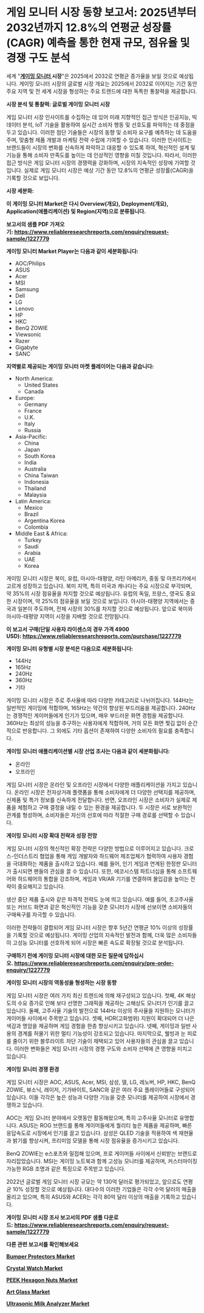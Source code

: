 <p><h1>게임 모니터 시장 동향 보고서: 2025년부터 2032년까지 12.8%의 연평균 성장률(CAGR) 예측을 통한 현재 규모, 점유율 및 경쟁 구도 분석</h1></p><p>세계 "<strong><a href="https://www.reliableresearchreports.com/gaming-monitor-r1227779?utm_campaign=106&utm_medium=8&utm_source=Github&utm_content=ia&utm_term=09012025&utm_id=gaming-monitor">게이밍 모니터&nbsp;</a></strong><strong>시장</strong>"은 2025에서 2032로 연평균 증가율을 보일 것으로 예상됩니다. 게이밍 모니터 시장의 글로벌 시장 개요는 2025에서 2032로 이어지는 기간 동안 주요 지역 및 전 세계 시장을 형성하는 주요 트렌드에 대한 독특한 통찰력을 제공합니다.</p>
<p><strong>시장 분석 및 통찰력: 글로벌 게이밍 모니터 시장</strong></p>
<p><p>게임 모니터 시장 인사이트를 수집하는 데 있어 미래 지향적인 접근 방식은 인공지능, 빅데이터 분석, IoT 기술을 활용하여 실시간 소비자 행동 및 선호도를 파악하는 데 중점을 두고 있습니다. 이러한 첨단 기술들은 시장의 동향 및 소비자 요구를 예측하는 데 도움을 주며, 맞춤형 제품 개발과 마케팅 전략 수립에 기여할 수 있습니다. 이러한 인사이트는 브랜드들이 시장의 변화를 신속하게 파악하고 대응할 수 있도록 하여, 혁신적인 설계 및 기능을 통해 소비자 만족도를 높이는 데 인상적인 영향을 미칠 것입니다. 따라서, 이러한 접근 방식은 게임 모니터 시장의 경쟁력을 강화하며, 시장의 지속적인 성장에 기여할 것입니다. 실제로 게임 모니터 시장은 예상 기간 동안 12.8%의 연평균 성장률(CAGR)을 기록할 것으로 보입니다.</p><a href="%7CAUTHORITHY_DOMAIN_URL%7C?utm_campaign=106&utm_medium=8&utm_source=Github&utm_content=ia&utm_term=09012025&utm_id=gaming-monitor"></a></p>
<p><strong>시장 세분화:</strong></p>
<p><strong>이 게이밍 모니터 Market은 다시 Overview(개요), Deployment(개요), Application(애플리케이션) 및 Region(지역)으로 분류됩니다.</strong></p>
<p><strong>보고서의 샘플 PDF 가져오기:&nbsp;<a href="https://www.reliableresearchreports.com/enquiry/request-sample/1227779?utm_campaign=106&utm_medium=8&utm_source=Github&utm_content=ia&utm_term=09012025&utm_id=gaming-monitor">https://www.reliableresearchreports.com/enquiry/request-sample/1227779</a></strong><strong></strong></p>
<p><strong>게이밍 모니터 Market Player는 다음과 같이 세분화됩니다:</strong></p>
<p><ul><li>AOC/Philips</li><li>ASUS</li><li>Acer</li><li>MSI</li><li>Samsung</li><li>Dell</li><li>LG</li><li>Lenovo</li><li>HP</li><li>HKC</li><li>BenQ ZOWIE</li><li>Viewsonic</li><li>Razer</li><li>Gigabyte</li><li>SANC</li></ul></p>
<p><strong>지역별로 제공되는 게이밍 모니터 마켓 플레이어는 다음과 같습니다:</strong></p>
<p><ul>
    <li>
        North America:
        <ul>
            <li>United States</li>
            <li>Canada</li>
        </ul>
    </li>
    <li>
        Europe:
        <ul>
            <li>Germany</li>
            <li>France</li>
            <li>U.K.</li>
            <li>Italy</li>
            <li>Russia</li>
        </ul>
    </li>
    <li>
        Asia-Pacific:
        <ul>
            <li>China</li>
            <li>Japan</li>
            <li>South Korea</li>
            <li>India</li>
            <li>Australia</li>
            <li>China Taiwan</li>
            <li>Indonesia</li>
            <li>Thailand</li>
            <li>Malaysia</li>
        </ul>
    </li>
    <li>
        Latin America:
        <ul>
            <li>Mexico</li>
            <li>Brazil</li>
            <li>Argentina Korea</li>
            <li>Colombia</li>
        </ul>
    </li>
    <li>
        Middle East & Africa:
        <ul>
            <li>Turkey</li>
            <li>Saudi</li>
            <li>Arabia</li>
            <li>UAE</li>
            <li>Korea</li>
        </ul>
    </li>
    </ul></p>
<p><p>게이밍 모니터 시장은 북미, 유럽, 아시아-태평양, 라틴 아메리카, 중동 및 아프리카에서 고르게 성장하고 있습니다. 북미 지역, 특히 미국과 캐나다는 주요 시장으로 부각되며, 약 35%의 시장 점유율을 차지할 것으로 예상됩니다. 유럽의 독일, 프랑스, 영국도 중요한 시장이며, 약 25%의 점유율을 보일 것으로 보입니다. 아시아-태평양 지역에서는 중국과 일본이 주도하며, 전체 시장의 30%를 차지할 것으로 예상됩니다. 앞으로 북미와 아시아-태평양 지역이 시장을 지배할 것으로 전망됩니다.</p></p>
<p><strong>이 보고서 구매(단일 사용자 라이센스의 경우 가격 4900 USD):&nbsp;<a href="https://www.reliableresearchreports.com/purchase/1227779?utm_campaign=106&utm_medium=8&utm_source=Github&utm_content=ia&utm_term=09012025&utm_id=gaming-monitor">https://www.reliableresearchreports.com/purchase/1227779</a></strong></p>
<p><strong>게이밍 모니터 유형별 시장 분석은 다음으로 세분화됩니다:</strong></p>
<p><ul><li>144Hz</li><li>165Hz</li><li>240Hz</li><li>360Hz</li><li>기타</li></ul></p>
<p><p>게이밍 모니터 시장은 주로 주사율에 따라 다양한 카테고리로 나뉘어집니다. 144Hz는 일반적인 게이밍에 적합하며, 165Hz는 약간의 향상된 부드러움을 제공합니다. 240Hz는 경쟁적인 게이머들에게 인기가 있으며, 매우 부드러운 화면 경험을 제공합니다. 360Hz는 최상의 성능을 추구하는 사용자에게 적합하며, 거의 모든 화면 찢김 없이 순간적으로 반응합니다. 그 외에도 기타 옵션이 존재하여 다양한 소비자의 필요를 충족합니다.</p></p>
<p><strong>게이밍 모니터 애플리케이션별 시장 산업 조사는 다음과 같이 세분화됩니다:</strong></p>
<p><ul><li>온라인</li><li>오프라인</li></ul></p>
<p><p>게임 모니터 시장은 온라인 및 오프라인 시장에서 다양한 애플리케이션을 가지고 있습니다. 온라인 시장은 전자상거래 플랫폼을 통해 소비자에게 더 다양한 선택지를 제공하며, 신제품 및 특가 정보를 신속하게 전달합니다. 반면, 오프라인 시장은 소비자가 실제로 제품을 체험하고 구매 결정을 내릴 수 있는 환경을 제공합니다. 두 시장은 서로 보완적인 관계를 형성하며, 소비자들은 자신의 선호에 따라 적절한 구매 경로를 선택할 수 있습니다.</p></p>
<p><strong>게이밍 모니터 시장 확대 전략과 성장 전망</strong></p>
<p><p>게임 모니터 시장의 혁신적인 확장 전략은 다양한 방법으로 이루어지고 있습니다. 크로스-인더스트리 협업을 통해 게임 개발자와 하드웨어 제조업체가 협력하여 사용자 경험을 극대화하는 제품을 출시하고 있습니다. 예를 들어, 인기 게임과 연계된 한정판 모니터가 출시되면 팬들의 관심을 끌 수 있습니다. 또한, 에코시스템 파트너십을 통해 소프트웨어와 하드웨어의 통합을 강조하며, 게임과 VR/AR 기기를 연결하여 몰입감을 높이는 전략이 중요해지고 있습니다.</p><p>생산 중단 제품 출시와 같은 파격적 전략도 눈에 띄고 있습니다. 예를 들어, 초고주사율 또는 커브드 화면과 같은 혁신적인 기능을 갖춘 모니터가 시장에 선보이면 소비자들의 구매욕구를 자극할 수 있습니다. </p><p>이러한 전략들이 결합되어 게임 모니터 시장은 향후 5년간 연평균 10% 이상의 성장률을 기록할 것으로 예상됩니다. 게이밍 산업의 지속적인 발전과 함께, 더욱 많은 소비자들이 고성능 모니터를 선호하게 되어 시장은 빠른 속도로 확장될 것으로 분석됩니다.</p></p>
<p><strong>구매하기 전에 게이밍 모니터 시장에 대한 모든 질문에 답하십시오.&nbsp;<a href="https://www.reliableresearchreports.com/enquiry/pre-order-enquiry/1227779?utm_campaign=106&utm_medium=8&utm_source=Github&utm_content=ia&utm_term=09012025&utm_id=gaming-monitor">https://www.reliableresearchreports.com/enquiry/pre-order-enquiry/1227779</a></strong><strong></strong></p>
<p><strong>게이밍 모니터 시장의 역동성을 형성하는 시장 동향</strong></p>
<p><p>게임 모니터 시장은 여러 가지 최신 트렌드에 의해 재구성되고 있습니다. 첫째, 4K 해상도의 수요 증가로 인해 보다 선명한 그래픽을 제공하는 고해상도 모니터가 인기를 끌고 있습니다. 둘째, 고주사율 기술의 발전으로 144Hz 이상의 주사율을 지원하는 모니터가 게이머들 사이에서 주목받고 있습니다. 셋째, HDR(고화범위) 지원이 확대되어 더 나은 색감과 명암을 제공하며 게임 경험을 한층 향상시키고 있습니다. 넷째, 게이밍과 일반 사용의 경계를 허물기 위한 멀티 기능성이 강조되고 있습니다. 마지막으로, 웰빙과 눈 피로를 줄이기 위한 블루라이트 차단 기술이 채택되고 있어 사용자들의 관심을 끌고 있습니다. 이러한 변화들은 게임 모니터 시장의 경쟁 구도와 소비자 선택에 큰 영향을 미치고 있습니다.</p></p>
<p><strong>게이밍 모니터 경쟁 환경</strong></p>
<p><p>게임 모니터 시장은 AOC, ASUS, Acer, MSI, 삼성, 델, LG, 레노버, HP, HKC, BenQ ZOWIE, 뷰소닉, 레이저, 기가바이트, SANC와 같은 여러 주요 플레이어들로 구성되어 있습니다. 이들 각각은 높은 성능과 다양한 기능을 갖춘 모니터를 제공하여 시장에서 경쟁하고 있습니다.</p><p>AOC는 게임 모니터 분야에서 오랫동안 활동해왔으며, 특히 고주사율 모니터로 유명합니다. ASUS는 ROG 브랜드를 통해 게이머들에게 퀄리티 높은 제품을 제공하며, 빠른 응답속도로 시장에서 인기를 끌고 있습니다. 삼성은 QLED 기술을 적용하여 색 재현율과 밝기를 향상시켜, 프리미엄 모델을 통해 시장 점유율을 증가시키고 있습니다.</p><p>BenQ ZOWIE는 e스포츠와 밀접해 있으며, 프로 게이머들 사이에서 신뢰받는 브랜드로 자리잡았습니다. MSI는 게이밍 노트북과 함께 고성능 모니터를 제공하며, 커스터마이징 가능한 RGB 조명과 같은 특징으로 주목받고 있습니다.</p><p>2022년 글로벌 게임 모니터 시장 규모는 약 130억 달러로 평가되었고, 앞으로도 연평균 10% 성장할 것으로 예상됩니다. 대다수의 이러한 기업들은 각각 수억 달러의 매출을 올리고 있으며, 특히 ASUS와 ACER는 각각 80억 달러 이상의 매출을 기록하고 있습니다.</p></p>
<p><strong>게이밍 모니터 시장 조사 보고서의 PDF 샘플 다운로드:&nbsp;<a href="https://www.reliableresearchreports.com/enquiry/request-sample/1227779?utm_campaign=106&utm_medium=8&utm_source=Github&utm_content=ia&utm_term=09012025&utm_id=gaming-monitor">https://www.reliableresearchreports.com/enquiry/request-sample/1227779</a></strong></p>
<p><strong></strong></p>
<p><strong></strong></p>
<p><strong></strong></p>
<p><strong></strong></p>
<p><strong>다른 관련 보고서를 확인해보세요</strong></p>
<p><strong><p><a href="https://github.com/birnbaumbulah0/Market-Research-Report-List-1/blob/main/bumper-protectors-market.md?utm_campaign=106&utm_medium=8&utm_source=Github&utm_content=ia&utm_term=09012025&utm_id=gaming-monitor">Bumper Protectors Market</a></p><p><a href="https://github.com/petbigbeepjn/Market-Research-Report-List-1/blob/main/crystal-watch-market.md?utm_campaign=106&utm_medium=8&utm_source=Github&utm_content=ia&utm_term=09012025&utm_id=gaming-monitor">Crystal Watch Market</a></p><p><a href="https://github.com/risingtrista99259/Market-Research-Report-List-1/blob/main/peek-hexagon-nuts-market.md?utm_campaign=106&utm_medium=8&utm_source=Github&utm_content=ia&utm_term=09012025&utm_id=gaming-monitor">PEEK Hexagon Nuts Market</a></p><p><a href="https://github.com/luckyshygirl/Market-Research-Report-List-7/blob/main/art-glass-market.md?utm_campaign=106&utm_medium=8&utm_source=Github&utm_content=ia&utm_term=09012025&utm_id=gaming-monitor">Art Glass Market</a></p><p><a href="https://github.com/dmitriyvo6rog/Market-Research-Report-List-1/blob/main/ultrasonic-milk-analyzer-market.md?utm_campaign=106&utm_medium=8&utm_source=Github&utm_content=ia&utm_term=09012025&utm_id=gaming-monitor">Ultrasonic Milk Analyzer Market</a></p></strong></p>